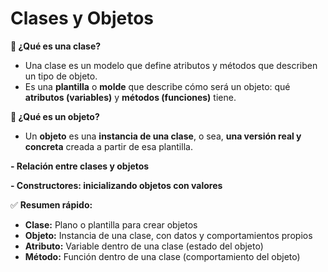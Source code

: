 # Clases y Objetos
**🧱 ¿Qué es una clase?**
- Una clase es un modelo que define atributos y métodos que describen un tipo de objeto.
- Es una **plantilla** o **molde** que describe cómo será un objeto: qué **atributos (variables)** y **métodos (funciones)** tiene.

**🧍 ¿Qué es un objeto?**
- Un **objeto** es una **instancia de una clase**, o sea, **una versión real y concreta** creada a partir de esa plantilla.

**- Relación entre clases y objetos**

**- Constructores: inicializando objetos con valores**


✅ **Resumen rápido:**
- **Clase:** Plano o plantilla para crear objetos
- **Objeto:**	Instancia de una clase, con datos y comportamientos propios
- **Atributo:**	Variable dentro de una clase (estado del objeto)
- **Método:**	Función dentro de una clase (comportamiento del objeto)
